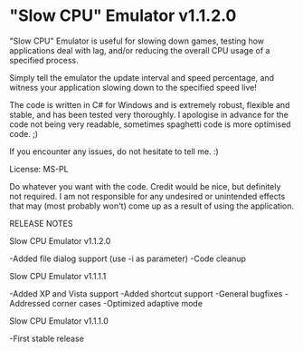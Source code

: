 # "Slow CPU" Emulator v1.1.2.0

"Slow CPU" Emulator is useful for slowing down games, testing how applications deal with lag, and/or reducing the overall CPU usage of a specified process.

Simply tell the emulator the update interval and speed percentage, and witness your application slowing down to the specified speed live!

The code is written in C# for Windows and is extremely robust, flexible and stable, and has been tested very thoroughly. I apologise in advance for the code not being very readable, sometimes spaghetti code is more optimised code. ;)

If you encounter any issues, do not hesitate to tell me. :)

License: MS-PL

Do whatever you want with the code. Credit would be nice, but definitely not required. I am not responsible for any undesired or unintended effects that may (most probably won't) come up as a result of using the application.

RELEASE NOTES

Slow CPU Emulator v1.1.2.0

-Added file dialog support (use -i as parameter)
-Code cleanup

Slow CPU Emulator v1.1.1.1

-Added XP and Vista support
-Added shortcut support
-General bugfixes
-Addressed corner cases
-Optimized adaptive mode

Slow CPU Emulator v1.1.1.0

-First stable release